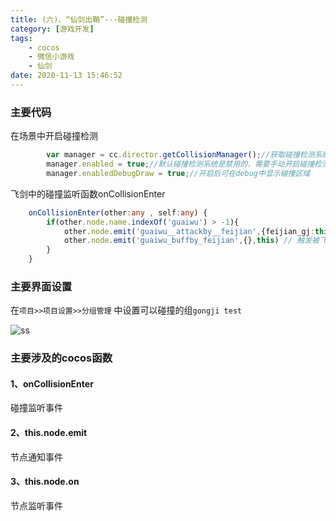 ```yaml
---
title: (六)、“仙剑出鞘”---碰撞检测
category: [游戏开发]
tags: 
    - cocos 
    - 微信小游戏
    - 仙剑
date: 2020-11-13 15:46:52
---
```


### 主要代码

在场景中开启碰撞检测
```ts
        var manager = cc.director.getCollisionManager();//获取碰撞检测系统
        manager.enabled = true;//默认碰撞检测系统是禁用的，需要手动开启碰撞检测系统
        manager.enabledDebugDraw = true;//开启后可在debug中显示碰撞区域
```


飞剑中的碰撞监听函数onCollisionEnter
```ts
    onCollisionEnter(other:any , self:any) {
        if(other.node.name.indexOf('guaiwu') > -1){
            other.node.emit('guaiwu__attackby__feijian',{feijian_gj:this.feijian_gj},this); // 触发被飞剑攻击事件(加分事件在里面)
            other.node.emit('guaiwu_buffby_feijian',{},this) // 触发被飞剑添加了buff事件
        }
    }
```



### 主要界面设置

在`项目>>项目设置>>分组管理`  中设置可以碰撞的组`gongji test`


![ss](http://image.jk-kj.com/mweb/2020/11/17/16056035562098ss.png)


### 主要涉及的cocos函数

#### 1、onCollisionEnter
碰撞监听事件

#### 2、this.node.emit
节点通知事件

#### 3、this.node.on
节点监听事件